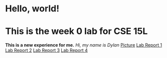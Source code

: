 # Hello, world!
# This is the week 0 lab for CSE 15L
**This is a new experience for me.**
*Hi, my name is Dylan*
[Picture](lab-report-1-week-0.html)
[Lab Report 1](lab-report-1-week-1.html)
[Lab Report 2](lab-report-2-week-3.html)
[Lab Report 3](lab-report-3-week-5.html)
[Lab Report 4](lab-report-4-week-7.html)